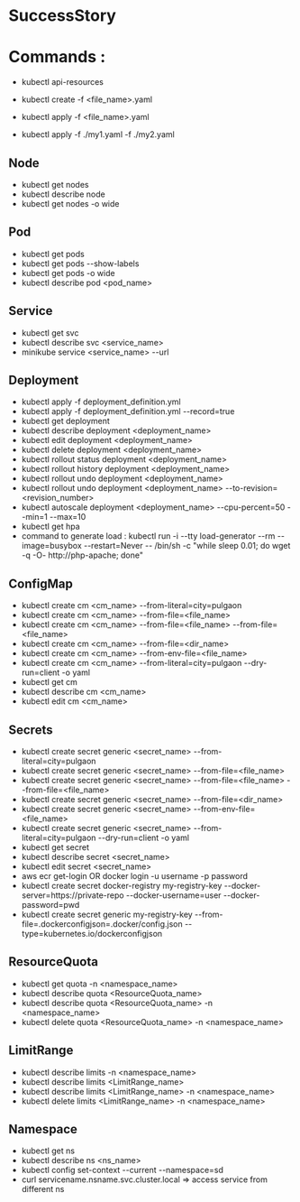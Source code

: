 # SuccessStory

# Commands :

* kubectl api-resources

* kubectl create -f <file_name>.yaml
* kubectl apply -f <file_name>.yaml
* kubectl apply -f ./my1.yaml -f ./my2.yaml

## Node

* kubectl get nodes
* kubectl describe node <nodename>
* kubectl get nodes -o wide  

## Pod

* kubectl get pods
* kubectl get pods --show-labels
* kubectl get pods -o wide
* kubectl describe pod <pod_name>

## Service
  
* kubectl get svc
* kubectl describe svc <service_name>
* minikube service <service_name> --url

## Deployment

* kubectl apply -f deployment_definition.yml
* kubectl apply -f deployment_definition.yml --record=true
* kubectl get deployment
* kubectl describe deployment <deployment_name>
* kubectl edit deployment <deployment_name>
* kubectl delete deployment <deployment_name>
* kubectl rollout status deployment <deployment_name>
* kubectl rollout history deployment <deployment_name>
* kubectl rollout undo deployment <deployment_name>
* kubectl rollout undo deployment <deployment_name> --to-revision=<revision_number>
* kubectl autoscale deployment <deployment_name> --cpu-percent=50 --min=1 --max=10
* kubectl get hpa
* command to generate load : kubectl run -i --tty load-generator --rm --image=busybox --restart=Never -- /bin/sh -c "while sleep 0.01; do wget -q -O- http://php-apache; done"

## ConfigMap
* kubectl create cm <cm_name> --from-literal=city=pulgaon
* kubectl create cm <cm_name> --from-file=<file_name>
* kubectl create cm <cm_name> --from-file=<file_name> --from-file=<file_name>
* kubectl create cm <cm_name> --from-file=<dir_name>
* kubectl create cm <cm_name> --from-env-file=<file_name>
* kubectl create cm <cm_name> --from-literal=city=pulgaon --dry-run=client -o yaml
* kubectl get cm
* kubectl describe cm <cm_name>
* kubectl edit cm <cm_name>  
  
## Secrets
* kubectl create secret generic <secret_name> --from-literal=city=pulgaon
* kubectl create secret generic <secret_name> --from-file=<file_name>
* kubectl create secret generic <secret_name> --from-file=<file_name> --from-file=<file_name>
* kubectl create secret generic <secret_name> --from-file=<dir_name>
* kubectl create secret generic <secret_name> --from-env-file=<file_name>
* kubectl create secret generic <secret_name> --from-literal=city=pulgaon --dry-run=client -o yaml
* kubectl get secret
* kubectl describe secret <secret_name>
* kubectl edit secret <secret_name>
* aws ecr get-login OR docker login -u username -p password
* kubectl create secret docker-registry my-registry-key --docker-server=https://private-repo --docker-username=user --docker-password=pwd
* kubectl create secret generic my-registry-key --from-file=.dockerconfigjson=.docker/config.json --type=kubernetes.io/dockerconfigjson
  
## ResourceQuota
* kubectl get quota -n <namespace_name>
* kubectl describe quota <ResourceQuota_name>
* kubectl describe quota <ResourceQuota_name> -n <namespace_name>
* kubectl delete quota <ResourceQuota_name> -n <namespace_name>
  
## LimitRange
* kubectl describe limits -n <namespace_name>
* kubectl describe limits <LimitRange_name>
* kubectl describe limits <LimitRange_name> -n <namespace_name>
* kubectl delete limits <LimitRange_name> -n <namespace_name>

## Namespace
* kubectl get ns
* kubectl describe ns <ns_name>
* kubectl config set-context --current --namespace=sd
* curl servicename.nsname.svc.cluster.local  => access service from different ns  
  
  
  
  
  
  
  
